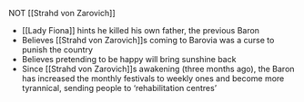 NOT [[Strahd von Zarovich]]

- [[Lady Fiona]] hints he killed his own father, the previous Baron
- Believes [[Strahd von Zarovich]]s coming to Barovia was a curse to punish the country
- Believes pretending to be happy will bring sunshine back
- Since [[Strahd von Zarovich]]s awakening (three months ago), the Baron has increased the monthly festivals to weekly ones and become more tyrannical, sending people to ‘rehabilitation centres’